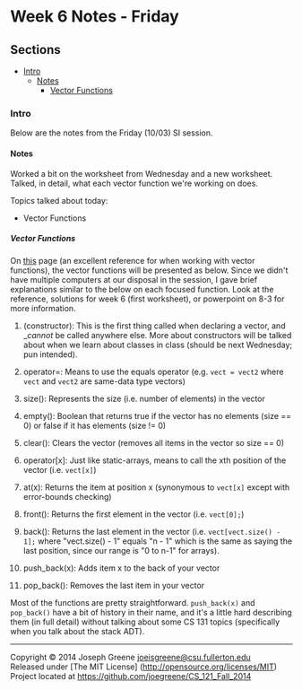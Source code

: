 # Week 6 Notes - Friday

## Sections
- [Intro](#intro)
  - [Notes](#notes)
    - [Vector Functions](#vector-functions)
  
### Intro
Below are the notes from the Friday (10/03) SI session.

#### Notes
Worked a bit on the worksheet from Wednesday and a new worksheet. Talked, in detail, 
what each vector function we're working on does.

Topics talked about today:
- Vector Functions

##### Vector Functions
On [this](http://www.cplusplus.com/reference/vector/vector/) page (an excellent reference 
for when working with vector functions), the vector functions will be presented as below. 
Since we didn't have multiple computers at our disposal in the session, I gave brief 
explanations similar to the below on each focused function. Look at the reference, solutions 
for week 6 (first worksheet), or powerpoint on 8-3 for more information.

1. (constructor): This is the first thing called when declaring a vector, and __cannot_ be called 
anywhere else. More about constructors will be talked about when we learn about classes in class 
(should be next Wednesday; pun intended).

2. operator=: Means to use the equals operator (e.g. `vect = vect2` where `vect` and `vect2` are 
same-data type vectors)

3. size(): Represents the size (i.e. number of elements) in the vector

4. empty(): Boolean that returns true if the vector has no elements (size == 0) or false if 
it has elements (size != 0)

5. clear(): Clears the vector (removes all items in the vector so size == 0)

6. operator[x]: Just like static-arrays, means to call the xth position of the vector (i.e. `vect[x]`)

7. at(x): Returns the item at position x (synonymous to `vect[x]` except with error-bounds checking)

8. front(): Returns the first element in the vector (i.e. `vect[0];`)

9. back(): Returns the last element in the vector (i.e. `vect[vect.size() - 1];` where "vect.size() - 1" 
equals "n - 1" which is the same as saying the last position, since our range is "0 to n-1" for arrays).

10. push_back(x): Adds item x to the back of your vector

11. pop_back(): Removes the last item in your vector

Most of the functions are pretty straightforward. `push_back(x)` and `pop_back()` have a bit of history 
in their name, and it's a little hard describing them (in full detail) without talking about some 
CS 131 topics (specifically when you talk about the stack ADT).

-------------------------------------------------------------------------------

Copyright &copy; 2014 Joseph Greene <joeisgreene@csu.fullerton.edu>  
Released under [The MIT License] (http://opensource.org/licenses/MIT)  
Project located at <https://github.com/joegreene/CS_121_Fall_2014>